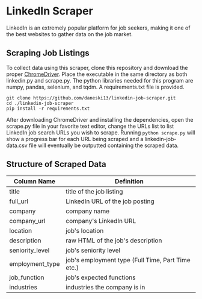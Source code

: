 # LinkedIn Scraper

LinkedIn is an extremely popular platform for job seekers, making it one of the best websites to gather data on the job market.

## Scraping Job Listings

To collect data using this scraper, clone this repository and download the proper [ChromeDriver](https://chromedriver.chromium.org/downloads). Place the executable in the same directory as both linkedin.py and scrape.py. The python libraries needed for this program are numpy, pandas, selenium, and tqdm. A requirements.txt file is provided.

```shell
git clone https://github.com/daneski13/linkedin-job-scraper.git
cd ./linkedin-job-scraper
pip install -r requirements.txt
```

After downloading ChromeDriver and installing the dependencies, open the scrape.py file in your favorite text editor, change the URLs list to list LinkedIn job search URLs you wish to scrape. Running `python scrape.py` will show a progress bar for each URL being scraped and a linkedin-job-data.csv file will eventually be outputted containing the scraped data.

## Structure of Scraped Data

| Column Name     | Definition                                        |
| --------------- | ------------------------------------------------- |
| title           | title of the job listing                          |
| full_url        | LinkedIn URL of the job posting                   |
| company         | company name                                      |
| company_url     | company's LinkedIn URL                            |
| location        | job's location                                    |
| description     | raw HTML of the job's description                 |
| seniority_level | job's seniority level                             |
| employment_type | job's employment type (Full Time, Part Time etc.) |
| job_function    | job's expected functions                          |
| industries      | industries the company is in                      |
